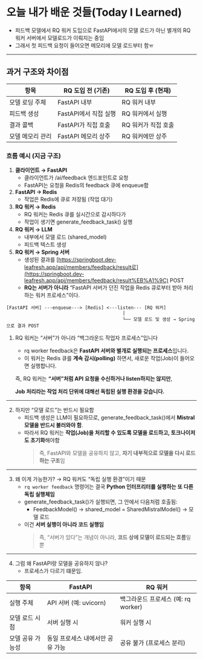 # 오늘 내가 배운 것들(Today I Learned)

- 피드백 모델에서 RQ 워커 도입으로 FastAPI에서의 모델 로드가 아닌 별개의 RQ 워커 서버에서 모델로드가 이뤄지는 중임
- 그래서 첫 피드백 요청이 들어오면 메모리에 모델 로드부터 함ㅠ

---

## **과거 구조와 차이점**

| **항목**    | **RQ 도입 전 (기존)** | **RQ 도입 후 (현재)** |
| --------- | ---------------- | ---------------- |
| 모델 로딩 주체  | FastAPI 내부       | RQ 워커 내부         |
| 피드백 생성    | FastAPI에서 직접 실행  | RQ 워커에서 실행       |
| 결과 콜백     | FastAPI가 직접 호출   | RQ 워커가 직접 호출     |
| 모델 메모리 관리 | FastAPI 메모리 상주   | RQ 워커에만 상주       |

### **흐름 예시 (지금 구조)**

1. **클라이언트 → FastAPI**
    - 클라이언트가 /ai/feedback 엔드포인트로 요청
    - FastAPI는 요청을 Redis의 feedback 큐에 enqueue함
2. **FastAPI → Redis**
    - 작업은 Redis에 큐로 저장됨 (작업 대기)
3. **RQ 워커 → Redis**
    - RQ 워커는 Redis 큐를 실시간으로 감시하다가
    - 작업이 생기면 generate_feedback_task() 실행
4. **RQ 워커 → LLM**
    - 내부에서 모델 로드 (shared_model)
    - 피드백 텍스트 생성
5. **RQ 워커 → Spring 서버**
    - 생성된 결과를 [https://springboot.dev-leafresh.app/api/members/feedback/result로](https://springboot.dev-leafresh.app/api/members/feedback/result%EB%A1%9C) POST
    - **RQ는 서버가 아니라** “FastAPI 서버가 던진 작업을 Redis 큐로부터 받아 처리하는 워커 프로세스”이다.

```plaintext
[FastAPI 서버] ---enqueue---> [Redis] <---listen--- [RQ 워커]
                                           |
                                           └── 모델 로드 및 생성 → Spring으로 결과 POST
```

1. RQ 워커는 “서버”가 아니라 “백그라운드 작업자 프로세스”입니다
    - rq worker feedback은 **FastAPI 서버와 별개로 실행되는 프로세스**입니다.
    - 이 워커는 Redis 큐를 **계속 감시(polling)** 하면서, 새로운 작업(Job)이 들어오면 실행합니다.

    즉, RQ 워커는 **“서버”처럼 API 요청을 수신하거나 listen하지는 않지만**,

    **Job 처리라는 작업 처리 단위에 대해선 독립된 실행 환경을 갖습니다.**

---

2. 하지만 “모델 로드”는 반드시 필요함
    - 피드백 생성은 LLM이 필요하므로, generate_feedback_task()에서 **Mistral 모델을 반드시 불러와야 함**.
    - 따라서 RQ 워커는 **작업(Job)을 처리할 수 있도록 모델을 로드하고, 토크나이저도 초기화**해야함
      > 즉, FastAPI와 모델을 공유하지 않고, **자기 내부적으로 모델을 다시 로드하는 구조**임

---

3. 왜 이게 가능한가? → RQ 워커도 “독립 실행 환경”이기 때문
    - `rq worker feedback` 명령어는 결국 **Python 인터프리터를 실행하는 또 다른 독립 실행체임**
    - generate_feedback_task()가 실행되면, 그 안에서 다음처럼 호출됨:
        - FeedbackModel() → shared_model = SharedMistralModel() → 모델 로드
    - 이건 **서버 실행이 아니라 코드 실행임**
      > 즉, “서버가 있다”는 개념이 아니라, **코드 상에 모델이 로드되는 흐름**일 뿐

---

4. 그럼 왜 FastAPI랑 모델을 공유하지 않나?
    - 프로세스가 다르기 떄문임.

| **항목**    | **FastAPI**         | **RQ 워커**                 |
| --------- | ------------------- | ------------------------- |
| 실행 주체     | API 서버 (예: uvicorn) | 백그라운드 프로세스 (예: rq worker) |
| 모델 로드 시점  | 서버 실행 시             | 워커 실행 시                   |
| 모델 공유 가능성 | 동일 프로세스 내에서만 공유 가능  | 공유 불가 (프로세스 분리)         |